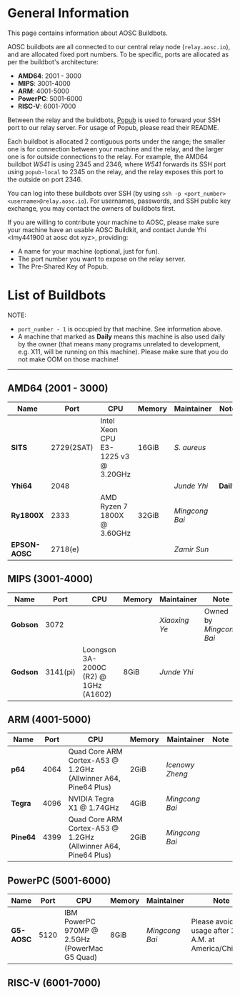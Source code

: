 <!-- TITLE: Buildbots -->
<!-- SUBTITLE: Buildbots that can be used by AOSC developers -->

# General Information

This page contains information about AOSC Buildbots.

AOSC buildbots are all connected to our central relay node (`relay.aosc.io`), and are allocated fixed port numbers. To be specific, ports are allocated as per the buildbot's architecture:

- **AMD64**: 2001 - 3000
- **MIPS**: 3001-4000
- **ARM**: 4001-5000
- **PowerPC**: 5001-6000
- **RISC-V**: 6001-7000

Between the relay and the buildbots, [Popub](https://github.com/m13253/popub) is used to forward your SSH port to our relay server. For usage of Popub, please read their README.

Each buildbot is allocated 2 contiguous ports under the range; the smaller one is for connection between your machine and the relay, and the larger one is for outside connections to the relay. For example, the AMD64 buildbot _W541_ is using 2345 and 2346, where _W541_ forwards its SSH port using `popub-local` to 2345 on the relay, and the relay exposes this port to the outside on port 2346.

You can log into these buildbots over SSH (by using `ssh -p <port_number> <username>@relay.aosc.io`). For usernames, passwords, and SSH public key exchange, you may contact the owners of buildbots first.

If you are willing to contribute your machine to AOSC, please make sure your machine have an usable AOSC Buildkit, and contact Junde Yhi \<lmy441900 at aosc dot xyz\>, providing:

- A name for your machine (optional, just for fun).
- The port number you want to expose on the relay server.
- The Pre-Shared Key of Popub.

# List of Buildbots

NOTE: 

- `port_number - 1` is occupied by that machine. See information above.
- A machine that marked as **Daily** means this machine is also used daily by the owner (that means many programs unrelated to development, e.g. X11, will be running on this machine). Please make sure that you do not make OOM on those machine!

---

## **AMD64** (2001 - 3000)

|Name|Port|CPU|Memory|Maintainer|Note|
|---|---|---|---|---|---|
|**SITS**|2729(2SAT)|Intel Xeon CPU E3-1225 v3 @ 3.20GHz|16GiB|_S. aureus_||
|**Yhi64**|2048|||_Junde Yhi_|**Daily**|
|**Ry1800X**|2333|AMD Ryzen 7 1800X @ 3.60GHz|32GiB|_Mingcong Bai_||
|**EPSON-AOSC**|2718(e)|||_Zamir Sun_||

## **MIPS** (3001-4000)

|Name|Port|CPU|Memory|Maintainer|Note|
|---|---|---|---|---|---|
|**Gobson**|3072|||_Xiaoxing Ye_|Owned by _Mingcong Bai_|
|**Godson**|3141(pi)|Loongson 3A-2000C (R2) @ 1GHz (A1602)|8GiB|_Junde Yhi_||

## **ARM** (4001-5000)

|Name|Port|CPU|Memory|Maintainer|Note|
|---|---|---|---|---|---|
|**p64**|4064|Quad Core ARM Cortex-A53 @ 1.2GHz (Allwinner A64, Pine64 Plus)|2GiB|_Icenowy Zheng_||
|**Tegra**|4096|NVIDIA Tegra X1 @ 1.74GHz|4GiB|_Mingcong Bai_||
|**Pine64**|4399|Quad Core ARM Cortex-A53 @ 1.2GHz (Allwinner A64, Pine64 Plus)|2GiB|_Mingcong Bai_||

## **PowerPC** (5001-6000)

|Name|Port|CPU|Memory|Maintainer|Note|
|---|---|---|---|---|---|
|**G5-AOSC**|5120|IBM PowerPC 970MP @ 2.5GHz (PowerMac G5 Quad)|8GiB|_Mingcong Bai_|Please avoid usage after 2 A.M. at America/Chicago.|

## **RISC-V** (6001-7000)